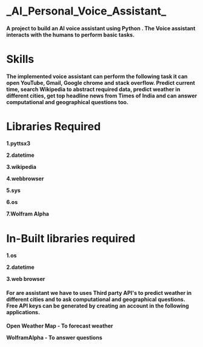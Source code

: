 <h1>_AI_Personal_Voice_Assistant_</h1>
<h4>A project to build an AI voice assistant using Python . The Voice assistant interacts with the humans to perform basic tasks.</h4>
<h1>Skills</h1>
<h4>The implemented voice assistant can perform the following task it can open YouTube, Gmail, Google chrome and stack overflow. Predict current time, search Wikipedia to abstract required data, predict weather in different cities, get top headline news from Times of India and can answer computational and geographical questions too.</h4>
<h1>Libraries Required</h1>
<h4>

1.pyttsx3

2.datetime

3.wikipedia

4.webbrowser

5.sys

6.os

7.Wolfram Alpha

</h4>
<h1>In-Built libraries required</h1>
<h4>

1.os

2.datetime

3.web browser
</h4>
<h4><b>

For are assistant we have to uses Third party API's to predict weather in different cities and to ask computational and geographical questions. Free API keys can be generated by 
creating an account in the following applications.</b></h4>

<h4> 

Open Weather Map - To forecast weather

WolframAlpha - To answer questions

</h4>